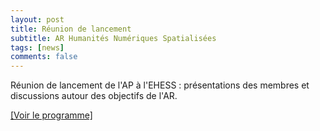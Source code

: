 ```yaml
---
layout: post
title: Réunion de lancement
subtitle: AR Humanités Numériques Spatialisées
tags: [news]
comments: false
---
```



Réunion de lancement de l'AP à l'EHESS : présentations des membres et discussions autour des objectifs de l'AR.

[[Voir le programme]](https://aphns-magis.liris.cnrs.fr/files/AP_HNS_Programme_reunion_de_lancement_13.02.20.pdf)